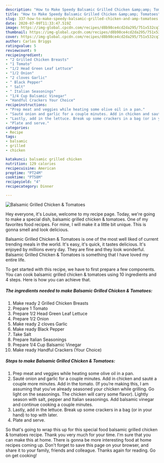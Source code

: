```yaml
---
description: "How to Make Speedy Balsamic Grilled Chicken &amp;amp; Tomatoes"
title: "How to Make Speedy Balsamic Grilled Chicken &amp;amp; Tomatoes"
slug: 337-how-to-make-speedy-balsamic-grilled-chicken-and-amp-tomatoes
date: 2020-07-09T11:33:47.519Z
image: https://img-global.cpcdn.com/recipes/d8b98ce4cd2da295/751x532cq70/balsamic-grilled-chicken-tomatoes-recipe-main-photo.jpg
thumbnail: https://img-global.cpcdn.com/recipes/d8b98ce4cd2da295/751x532cq70/balsamic-grilled-chicken-tomatoes-recipe-main-photo.jpg
cover: https://img-global.cpcdn.com/recipes/d8b98ce4cd2da295/751x532cq70/balsamic-grilled-chicken-tomatoes-recipe-main-photo.jpg
author: Carlos Briggs
ratingvalue: 5
reviewcount: 9
recipeingredient:
- "2 Grilled Chicken Breasts"
- "1 Tomato"
- "1/2 Head Green Leaf Lettuce"
- "1/2 Onion"
- "2 cloves Garlic"
- " Black Pepper"
- " Salt"
- " Italian Seasonings"
- "1/4 Cup Balsamic Vinegar"
- "Handful Crackers Your Choice"
recipeinstructions:
- "Prep meat and veggies while heating some olive oil in a pan."
- "Sauté onion and garlic for a couple minutes. Add in chicken and sauté a couple more minutes. Add in the tomato. (If you’re making this, I am assuming that you’ve already seasoned your chicken while grilling. Go light on the seasonings. The chicken will carry some flavor). Lightly season with salt, pepper and Italian seasonings. Add balsamic vinegar and continue cooking a couple minutes."
- "Lastly, add in the lettuce. Break up some crackers in a bag (or in your hand) to top with later."
- "Plate and serve."
categories:
- Recipe
tags:
- balsamic
- grilled
- chicken

katakunci: balsamic grilled chicken 
nutrition: 129 calories
recipecuisine: American
preptime: "PT24M"
cooktime: "PT58M"
recipeyield: "4"
recipecategory: Dinner

---
```



![Balsamic Grilled Chicken &amp; Tomatoes](https://img-global.cpcdn.com/recipes/d8b98ce4cd2da295/751x532cq70/balsamic-grilled-chicken-tomatoes-recipe-main-photo.jpg)

Hey everyone, it's Louise, welcome to my recipe page. Today, we're going to make a special dish, balsamic grilled chicken &amp; tomatoes. One of my favorites food recipes. For mine, I will make it a little bit unique. This is gonna smell and look delicious.



Balsamic Grilled Chicken &amp; Tomatoes is one of the most well liked of current trending meals in the world. It's easy, it's quick, it tastes delicious. It's enjoyed by millions every day. They are fine and they look wonderful. Balsamic Grilled Chicken &amp; Tomatoes is something that I have loved my entire life.


To get started with this recipe, we have to first prepare a few components. You can cook balsamic grilled chicken &amp; tomatoes using 10 ingredients and 4 steps. Here is how you can achieve that.

##### The ingredients needed to make Balsamic Grilled Chicken &amp; Tomatoes:

1. Make ready 2 Grilled Chicken Breasts
1. Prepare 1 Tomato
1. Prepare 1/2 Head Green Leaf Lettuce
1. Prepare 1/2 Onion
1. Make ready 2 cloves Garlic
1. Make ready  Black Pepper
1. Take  Salt
1. Prepare  Italian Seasonings
1. Prepare 1/4 Cup Balsamic Vinegar
1. Make ready Handful Crackers (Your Choice)




##### Steps to make Balsamic Grilled Chicken &amp; Tomatoes:

1. Prep meat and veggies while heating some olive oil in a pan.
1. Sauté onion and garlic for a couple minutes. Add in chicken and sauté a couple more minutes. Add in the tomato. (If you’re making this, I am assuming that you’ve already seasoned your chicken while grilling. Go light on the seasonings. The chicken will carry some flavor). Lightly season with salt, pepper and Italian seasonings. Add balsamic vinegar and continue cooking a couple minutes.
1. Lastly, add in the lettuce. Break up some crackers in a bag (or in your hand) to top with later.
1. Plate and serve.




So that's going to wrap this up for this special food balsamic grilled chicken &amp; tomatoes recipe. Thank you very much for your time. I'm sure that you can make this at home. There is gonna be more interesting food at home recipes coming up. Don't forget to save this page on your browser, and share it to your family, friends and colleague. Thanks again for reading. Go on get cooking!
